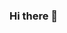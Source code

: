 ### Hi there 👋

<!--
**quanquan97/quanquan97** is a ✨ _special_ ✨ repository because its `README.md` (this file) appears on your GitHub profile.

Here are some ideas to get you started:

- 🔭 I’m currently studying in University Of Southern California ,major in Aerospace and Mechanical Engineering 
- 🌱 I’m currently preparing for coding interview 
- 🤔 I’m looking for an SDE intership in Internet company and front-end development will be great.
- 💬 Ask me about ...
- 📫 How to reach me: zijianfa@usc.edu
- 😄 Pronouns: talkive, empathic, eager and always optimistic
- ⚡ Fun fact: enjoying working with people, meeting interesting guys, wish to be more humorous to make people happy . After all, when we talk about those great qualities about friends: feeling free,being unconstraint and relaxed will always be the bottom line 


